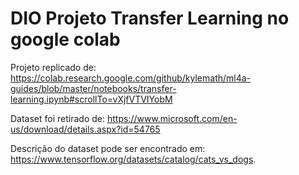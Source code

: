# DIO Projeto Transfer Learning no google colab

Projeto replicado de: https://colab.research.google.com/github/kylemath/ml4a-guides/blob/master/notebooks/transfer-learning.ipynb#scrollTo=vXjfVTVIYobM

Dataset foi retirado de: https://www.microsoft.com/en-us/download/details.aspx?id=54765

Descrição do dataset pode ser encontrado em: https://www.tensorflow.org/datasets/catalog/cats_vs_dogs. 
